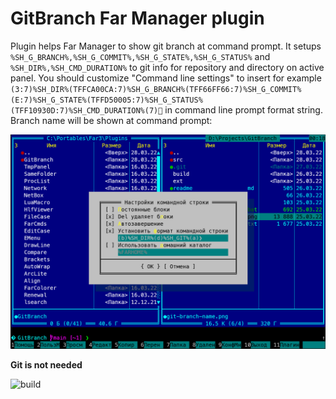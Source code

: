# GitBranch Far Manager plugin

Plugin helps Far Manager to show git branch at command prompt. It setups `%SH_G_BRANCH%,%SH_G_COMMIT%,%SH_G_STATE%,%SH_G_STATUS%`  and `%SH_DIR%,%SH_CMD_DURATION%` to git info for repository and directory on active panel. 
You should customize "Command line settings" to insert for example 
  `(3:7)%SH_DIR%(TFFCA00CA:7)%SH_G_BRANCH%(TFF66FF66:7)%SH_G_COMMIT%(E:7)%SH_G_STATE%(TFFD50005:7)%SH_G_STATUS%(TFF10930D:7)%SH_CMD_DURATION%(7)` 
in command line prompt format string. Branch name will be shown at command prompt:

![Far Manager plugin show git branch](git-branch-name.png)

**Git is not needed**



![build](https://github.com/smithx/far/workflows/build/badge.svg)
